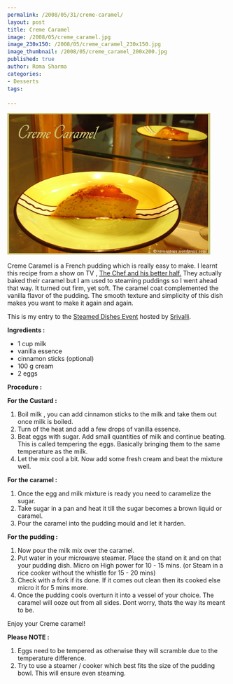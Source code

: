 ```yaml
--- 
permalink: /2008/05/31/creme-caramel/
layout: post
title: Creme Caramel
image: /2008/05/creme_caramel.jpg
image_230x150: /2008/05/creme_caramel_230x150.jpg
image_thumbnail: /2008/05/creme_caramel_200x200.jpg
published: true
author: Roma Sharma
categories: 
- Desserts
tags:

---
```

<a href="/2008/05/creme_caramel.jpg"><img class="alignnone size-full wp-image-301" src="/2008/05/creme_caramel.jpg" alt="" width="464" height="323" /></a>

Creme Caramel is a French pudding which is really easy to make. I learnt this recipe from a show on TV , <a href="http://www.ndtvgoodtimes.com/lifestyle/GoodTimesShowPage.aspx?ID=633425834723438750&amp;ShowCatID=2&amp;ShowID=25&amp;ShowCatTitle=Food&amp;ShowTitle=The%20Chef%20and%20His%20Better%20Half">The Chef and his better half.</a> They actually baked their caramel but I am used to steaming puddings so I went ahead that way. It turned out firm, yet soft. The caramel coat complemented the vanilla flavor of the pudding. The smooth texture and simplicity of this dish makes you want to make it again and again.

This is my entry to the <a href="http://cooking4allseasons.blogspot.com/2007/08/announcing-microwave-easy-cooking-event.html">Steamed Dishes Event</a> hosted by <a href="http://www.blogger.com/profile/03232972178979601709">Srivalli</a>.

<strong>Ingredients :</strong>
<ul>
	<li>1 cup milk</li>
	<li>vanilla essence</li>
	<li>cinnamon sticks (optional)</li>
	<li>100 g cream</li>
	<li>2 eggs</li>
</ul>
<strong>Procedure :</strong>

<strong>For the Custard :</strong>
<ol>
	<li>Boil milk , you can add cinnamon sticks to the milk and take them out once milk is boiled.</li>
	<li>Turn of the heat and add a few drops of vanilla essence.</li>
	<li>Beat eggs with sugar. Add small quantities of milk and continue beating. This is called tempering the eggs. Basically bringing them to the same temperature as the milk.</li>
	<li>Let the mix cool a bit. Now add some fresh cream and beat the mixture well.</li>
</ol>
<strong>For the caramel :</strong>
<ol>
	<li>Once the egg and milk mixture is ready you need to caramelize the sugar.</li>
	<li>Take sugar in a pan and heat it till the sugar becomes a brown liquid or caramel.</li>
	<li>Pour the caramel into the pudding mould and let it harden.</li>
</ol>
<strong>For the pudding :</strong>
<ol>
	<li>Now pour the milk mix over the caramel.</li>
	<li>Put water in your microwave steamer. Place the stand on it and on that your pudding dish. Micro on High power for 10 - 15 mins. (or Steam in a rice cooker without the whistle for 15 - 20 mins)</li>
	<li>Check with a fork if its done. If it comes out clean then its cooked else micro it for 5 mins more.</li>
	<li>Once the pudding cools overturn it into a vessel of your choice. The caramel will ooze out from all sides. Dont worry, thats the way its meant to be.</li>
</ol>
Enjoy your Creme caramel!

<strong>Please NOTE :</strong>
<ol>
	<li>Eggs need to be tempered as otherwise they will scramble due to the temperature difference.</li>
	<li>Try to use a steamer / cooker which best fits the size of the pudding bowl. This will ensure even steaming.</li>
</ol>
